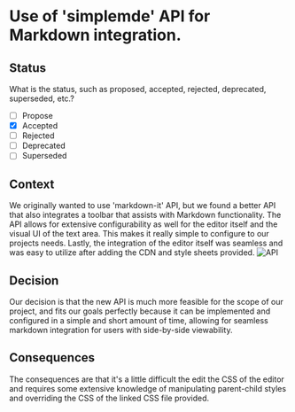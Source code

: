 # Use of 'simplemde' API for Markdown integration.

## Status

What is the status, such as proposed, accepted, rejected, deprecated, superseded, etc.?

- [ ] Propose
- [x] Accepted
- [ ] Rejected
- [ ] Deprecated
- [ ] Superseded

## Context

We originally wanted to use 'markdown-it' API, but we found a better API that also integrates a toolbar that assists with Markdown functionality. The API allows for extensive configurability as well for the editor itself and the visual UI of the text area. This makes it really simple to configure to our projects needs. Lastly, the integration of the editor itself was seamless and was easy to utilize after adding the CDN and style sheets provided. 
![API](https://github.com/sparksuite/simplemde-markdown-editor?tab=readme-ov-file)
## Decision

Our decision is that the new API is much more feasible for the scope of our project, and fits our goals perfectly because it can be implemented and configured in a simple and short amount of time, allowing for seamless markdown integration for users with side-by-side viewability. 

## Consequences

The consequences are that it's a little difficult the edit the CSS of the editor and requires some extensive knowledge of manipulating parent-child styles and overriding the CSS of the linked CSS file provided.
